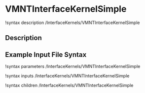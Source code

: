 # VMNTInterfaceKernelSimple

!syntax description /InterfaceKernels/VMNTInterfaceKernelSimple

## Description


## Example Input File Syntax

!syntax parameters /InterfaceKernels/VMNTInterfaceKernelSimple

!syntax inputs /InterfaceKernels/VMNTInterfaceKernelSimple

!syntax children /InterfaceKernels/VMNTInterfaceKernelSimple
